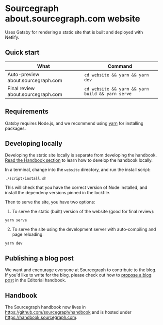 # Sourcegraph about.sourcegraph.com website

Uses Gatsby for rendering a static site that is built and deployed with Netlify.

## Quick start

| What                               | Command                                    |
| ---------------------------------- | ------------------------------------------ |
| Auto-preview about.sourcegraph.com | `cd website && yarn && yarn dev` |
| Final review about.sourcegraph.com | `cd website && yarn && yarn build && yarn serve` |

## Requirements

Gatsby requires Node.js, and we recommend using [yarn](https://yarnpkg.com/en/) for installing packages.

## Developing locally

Developing the static site locally is separate from developing the handbook. [Read the Handbook section](#Handbook) to learn how to develop the handbook locally.

In a terminal, change into the `website` directory, and run the install script:

```shell
./script/install.sh
```

This will check that you have the correct version of Node installed, and install the dependeny versions pinned in the lockfile.

Then to serve the site, you have two options:

1. To serve the static (built) version of the website (good for final review):

```shell
yarn serve
```

2. To serve the site using the development server with auto-compiling and page reloading:

```shell
yarn dev
```

## Publishing a blog post

We want and encourage everyone at Sourcegraph to contribute to the blog. If you'd like to write for the blog, please check out how to [propose a blog post](https://handbook.sourcegraph.com/marketing/content/editorial#editorial-process) in the Editorial handbook.

## Handbook

The Sourcegraph handbook now lives in https://github.com/sourcegraph/handbook and is hosted under https://handbook.sourcegraph.com.
